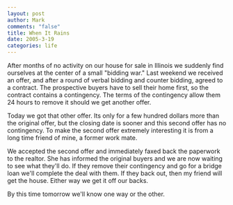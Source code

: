```yaml
--- 
layout: post
author: Mark
comments: "false"
title: When It Rains
date: 2005-3-19
categories: life
---
```

After months of no activity on our house for sale in Illinois we suddenly find ourselves at the center of a small "bidding war." Last weekend we received an offer, and after a round of verbal bidding and counter bidding, agreed to a contract. The prospective buyers have to sell their home first, so the contract contains a contingency. The terms of the contingency allow them 24 hours to remove it should we get another offer.

Today we got that other offer. Its only for a few hundred dollars more than the original offer, but the closing date is sooner and this second offer has no contingency.  To make the second offer extremely interesting it is from a long time friend of mine, a former work mate.

We accepted the second offer and immediately faxed back the paperwork to the realtor. She has informed the original buyers and we are now waiting to see what they'll do. If they remove their contingency and go for a bridge loan we'll complete the deal with them. If they back out, then my friend will get the house. Either way we get it off our backs.

By this time tomorrow we'll know one way or the other.
